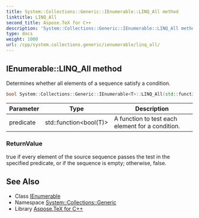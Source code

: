 ```yaml
---
title: System::Collections::Generic::IEnumerable::LINQ_All method
linktitle: LINQ_All
second_title: Aspose.TeX for C++
description: 'System::Collections::Generic::IEnumerable::LINQ_All method. Determines whether all elements of a sequence satisfy a condition in C++.'
type: docs
weight: 1000
url: /cpp/system.collections.generic/ienumerable/linq_all/
---
```

## IEnumerable::LINQ_All method


Determines whether all elements of a sequence satisfy a condition.

```cpp
bool System::Collections::Generic::IEnumerable<T>::LINQ_All(std::function<bool(T)> predicate)
```


| Parameter | Type | Description |
| --- | --- | --- |
| predicate | std::function\<bool(T)> | A function to test each element for a condition. |

### ReturnValue

true if every element of the source sequence passes the test in the specified predicate, or if the sequence is empty; otherwise, false.

## See Also

* Class [IEnumerable](../)
* Namespace [System::Collections::Generic](../../)
* Library [Aspose.TeX for C++](../../../)

